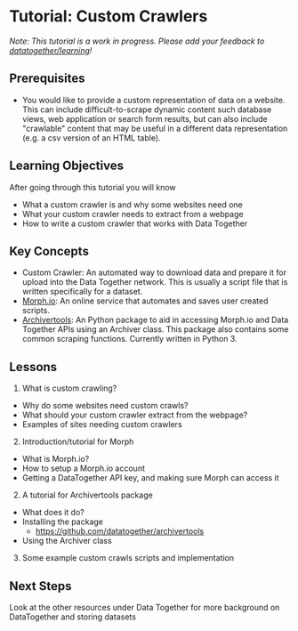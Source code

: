 # Tutorial: Custom Crawlers

_Note: This tutorial is a work in progress. Please add your feedback to [datatogether/learning](https://github.com/datatogether/learning/issues)!_

## Prerequisites

* You would like to provide a custom representation of data on a website. This can include difficult-to-scrape dynamic content such database views, web application or search form results, but can also include "crawlable" content that may be useful in a different data representation (e.g. a csv version of an HTML table).

## Learning Objectives

After going through this tutorial you will know

* What a custom crawler is and why some websites need one
* What your custom crawler needs to extract from a webpage
* How to write a custom crawler that works with Data Together

## Key Concepts

* Custom Crawler:  An automated way to download data and prepare it for upload into the Data Together network. This is usually a script file that is written specifically for a dataset.
* [Morph.io](https://morph.io/): An online service that automates and saves user created scripts.
* [Archivertools](https://github.com/datatogether/archivertools): An Python package to aid in accessing Morph.io and Data Together APIs using an Archiver class. This package also contains some common scraping functions. Currently written in Python 3.


## Lessons

1. What is custom crawling?
  *	Why do some websites need custom crawls?
  *	What should your custom crawler extract from the webpage?
  * Examples of sites needing custom crawlers
2. Introduction/tutorial for Morph
  * What is Morph.io?
  * How to setup a Morph.io account
  * Getting a DataTogether API key, and making sure Morph can access it
2. 	A tutorial for Archivertools package
  *	What does it do?
  *	Installing the package
    * <https://github.com/datatogether/archivertools>
  * Using the Archiver class
3.	Some example custom crawls scripts and implementation

## Next Steps
Look at the other resources under Data Together for more background on DataTogether and storing datasets

